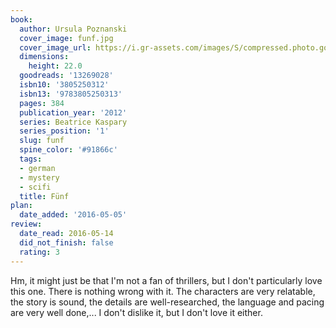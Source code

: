 ```yaml
---
book:
  author: Ursula Poznanski
  cover_image: funf.jpg
  cover_image_url: https://i.gr-assets.com/images/S/compressed.photo.goodreads.com/books/1327223739l/13269028._SX98_.jpg
  dimensions:
    height: 22.0
  goodreads: '13269028'
  isbn10: '3805250312'
  isbn13: '9783805250313'
  pages: 384
  publication_year: '2012'
  series: Beatrice Kaspary
  series_position: '1'
  slug: funf
  spine_color: '#91866c'
  tags:
  - german
  - mystery
  - scifi
  title: Fünf
plan:
  date_added: '2016-05-05'
review:
  date_read: 2016-05-14
  did_not_finish: false
  rating: 3
---
```


Hm, it might just be that I'm not a fan of thrillers, but I don't particularly love this one. There is nothing wrong with it. The characters are very relatable, the story is sound, the details are well-researched, the language and pacing are very well done,... I don't dislike it, but I don't love it either.

